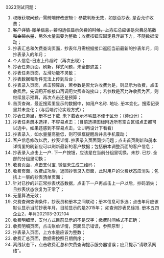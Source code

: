 0323测试问题：
1. ~~权限获取问题，需前端修改逻辑；~~ 参数判断无效，如是否抄表. 是否允许收费；
2. ~~客户详情-账单信息，若勾选仅显示欠费的时候，上方汇总应该是欠费总笔数和金额水量~~，另外水量需要为整数；收费按钮应固定悬浮最下方，不随数据滚动；
3. 抄表汇总和欠费查询页面，抄表年月需根据接口返回当前最新的抄表年月，同抄表录入的年月；
4. 个人信息-日志上传超时（再次出现）；
5. 抄表任务页面，刷新，样式问题，未全部遮盖；
6. 抄表任务页面，左滑功能不灵敏；
7. 抄表数据和附件无法上传到后台；
8. 抄表录入页面，点击预算后，若参数是否允许收费为是，则显示为收费，点击收费后，先调用开帐接口再调用欠费查询接口；若参数是否允许收费为否，则继续显示预算，再次点击还是预算；
9. 首页查询，最近搜索里显示的数据中，如用户名称. 地址. 册本变化，搜索记录里并未变化；（与后端讨论实现方式）；
10. 抄表任务里，册本已下载. 未下载表示不明显不便于区分；（待设计）；
11. 抄表任务册本选择，不容易点击；（目前选择图标附近所有空白区域点击都可以选中，如果还感到不容易点击，让UI再设计下看看）
12. 抄表录入，如水量量高量低，则可弹框提醒后并且手机震动；
13. 客户信息修改以后，抄表详情. 抄表录入页面同步问题；点击首页刷新和册本详情里的刷新应可以刷新最新的客户数据；包括册本调整页面的客户信息；
14. 抄表录入点击上一户. 下一户按钮，应该是在当前分组里切换，未抄. 已抄. 全部的分组里切换；
15. 收费页面，点击支付宝. 微信未生成二维码；
16. 收费页面，收费成功后，返回抄表录入页面，此时用户的欠费状态应消失；包括上一层的抄表清单页面；
17. 针对已抄的非正常抄表状态数据，点击下一户再点击上一户以后，抄码消失；且抄表状态恢复为正常了；
18. 无量算法无效；
19. 欠费查询查询条件，抄表员和册本之间联动；册本信息可多选；点击年月应该默认显示当前抄表年月，目前显示的是2015年； 如查询抄表员徐旭. 册本五四企业2，年月202103-202104
20. 收费明细里，支付方式目前显示的不是汉字；缴费时间格式不正确；
21. 收费明细页面，点击账单详情，页面显示错误，参照原型；
22. 抄表录入页面，上方水量应该为整数；
23. 收费汇总页面，数据需按照日期倒序；
24. 离线状态下，点击收费汇总和欠费查询提示服务器错误；应只提示“请联系网络”。